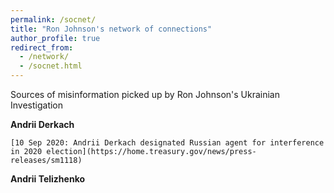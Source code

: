 ```yaml
---
permalink: /socnet/
title: "Ron Johnson's network of connections"
author_profile: true
redirect_from:
  - /network/
  - /socnet.html
---
```


Sources of misinformation picked up by Ron Johnson's Ukrainian Investigation

**Andrii Derkach**

    [10 Sep 2020: Andrii Derkach designated Russian agent for interference in 2020 election](https://home.treasury.gov/news/press-releases/sm1118)
 
**Andrii Telizhenko**
